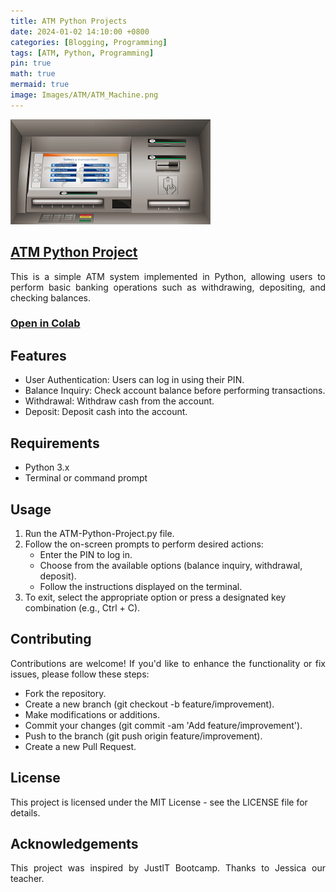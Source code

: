 ```yaml
---
title: ATM Python Projects
date: 2024-01-02 14:10:00 +0800
categories: [Blogging, Programming]
tags: [ATM, Python, Programming]
pin: true
math: true
mermaid: true
image: Images/ATM/ATM_Machine.png
---
```


![Histogram](Images/ATM/ATM_Machine.png)

## [ATM Python Project](https://github.com/MauriLoi/ATM-Python-Project)

<div align="justify"> This is a simple ATM system implemented in Python, allowing users to perform basic banking operations such as withdrawing, depositing, and checking balances. </div>

### [Open in Colab](https://colab.research.google.com/github/MauriLoi/ATM-Python-Project/blob/main/ATM(Pyhton_Code).ipynb)

## Features

*  User Authentication: Users can log in using their PIN.
*  Balance Inquiry: Check account balance before performing transactions.
*  Withdrawal: Withdraw cash from the account.
*  Deposit: Deposit cash into the account. 
 
## Requirements

* Python 3.x
* Terminal or command prompt

## Usage

1. Run the ATM-Python-Project.py file.
2. Follow the on-screen prompts to perform desired actions:
   * Enter the PIN to log in.
   * Choose from the available options (balance inquiry, withdrawal, deposit).
   * Follow the instructions displayed on the terminal.
3. To exit, select the appropriate option or press a designated key combination (e.g., Ctrl + C).

## Contributing

<div align="justify"> Contributions are welcome! If you'd like to enhance the functionality or fix issues, please follow these steps: </div> 

* Fork the repository.
* Create a new branch (git checkout -b feature/improvement).
* Make modifications or additions.
* Commit your changes (git commit -am 'Add feature/improvement').
* Push to the branch (git push origin feature/improvement).
* Create a new Pull Request. 

## License

This project is licensed under the MIT License - see the LICENSE file for details.

## Acknowledgements

<div align="justify"> This project was inspired by JustIT Bootcamp.
Thanks to Jessica our teacher. </div>

